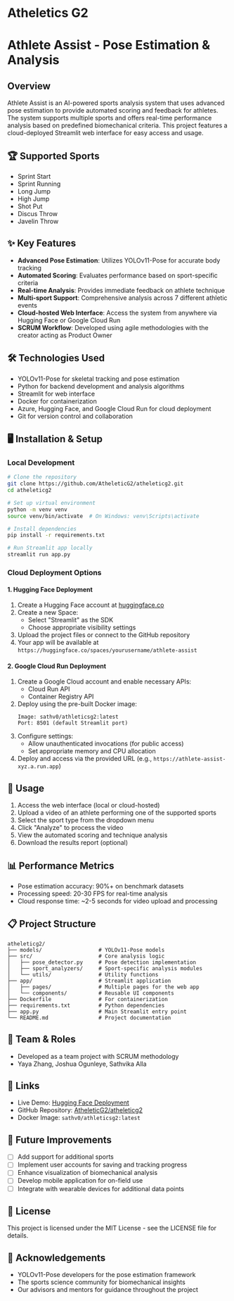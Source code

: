 ﻿# Atheletics G2
# Athlete Assist - Pose Estimation & Analysis

## Overview
Athlete Assist is an AI-powered sports analysis system that uses advanced pose estimation to provide automated scoring and feedback for athletes. The system supports multiple sports and offers real-time performance analysis based on predefined biomechanical criteria. This project features a cloud-deployed Streamlit web interface for easy access and usage.

## 🏆 Supported Sports
- Sprint Start
- Sprint Running
- Long Jump
- High Jump
- Shot Put
- Discus Throw
- Javelin Throw

## ✨ Key Features
- **Advanced Pose Estimation**: Utilizes YOLOv11-Pose for accurate body tracking
- **Automated Scoring**: Evaluates performance based on sport-specific criteria
- **Real-time Analysis**: Provides immediate feedback on athlete technique
- **Multi-sport Support**: Comprehensive analysis across 7 different athletic events
- **Cloud-hosted Web Interface**: Access the system from anywhere via Hugging Face or Google Cloud Run
- **SCRUM Workflow**: Developed using agile methodologies with the creator acting as Product Owner

## 🛠️ Technologies Used
- YOLOv11-Pose for skeletal tracking and pose estimation
- Python for backend development and analysis algorithms
- Streamlit for web interface
- Docker for containerization
- Azure, Hugging Face, and Google Cloud Run for cloud deployment
- Git for version control and collaboration

## 🖥️ Installation & Setup

### Local Development
```bash
# Clone the repository
git clone https://github.com/AtheleticG2/atheleticg2.git
cd atheleticg2

# Set up virtual environment
python -m venv venv
source venv/bin/activate  # On Windows: venv\Scripts\activate

# Install dependencies
pip install -r requirements.txt

# Run Streamlit app locally
streamlit run app.py
```

### Cloud Deployment Options

#### 1. Hugging Face Deployment
1. Create a Hugging Face account at [huggingface.co](https://huggingface.co)
2. Create a new Space:
   - Select "Streamlit" as the SDK
   - Choose appropriate visibility settings
3. Upload the project files or connect to the GitHub repository
4. Your app will be available at `https://huggingface.co/spaces/yourusername/athlete-assist`

#### 2. Google Cloud Run Deployment
1. Create a Google Cloud account and enable necessary APIs:
   - Cloud Run API
   - Container Registry API
2. Deploy using the pre-built Docker image:
   ```
   Image: sathv0/athleticsg2:latest
   Port: 8501 (default Streamlit port)
   ```
3. Configure settings:
   - Allow unauthenticated invocations (for public access)
   - Set appropriate memory and CPU allocation
4. Deploy and access via the provided URL (e.g., `https://athlete-assist-xyz.a.run.app`)

## 🚀 Usage
1. Access the web interface (local or cloud-hosted)
2. Upload a video of an athlete performing one of the supported sports
3. Select the sport type from the dropdown menu
4. Click "Analyze" to process the video
5. View the automated scoring and technique analysis
6. Download the results report (optional)

## 📊 Performance Metrics
- Pose estimation accuracy: 90%+ on benchmark datasets
- Processing speed: 20-30 FPS for real-time analysis
- Cloud response time: ~2-5 seconds for video upload and processing

## 📋 Project Structure
```
atheleticg2/
├── models/                  # YOLOv11-Pose models
├── src/                     # Core analysis logic
│   ├── pose_detector.py     # Pose detection implementation
│   ├── sport_analyzers/     # Sport-specific analysis modules
│   └── utils/               # Utility functions
├── app/                     # Streamlit application
│   ├── pages/               # Multiple pages for the web app
│   └── components/          # Reusable UI components
├── Dockerfile               # For containerization
├── requirements.txt         # Python dependencies
├── app.py                   # Main Streamlit entry point
└── README.md                # Project documentation
```

## 👥 Team & Roles
- Developed as a team project with SCRUM methodology
- Yaya Zhang, Joshua Ogunleye, Sathvika Alla

## 🔗 Links
- Live Demo: [Hugging Face Deployment](https://huggingface.co/spaces/yourusername/athlete-assist)
- GitHub Repository: [AtheleticG2/atheleticg2](https://github.com/AtheleticG2/atheleticg2)
- Docker Image: `sathv0/athleticsg2:latest`

## 🔄 Future Improvements
- [ ] Add support for additional sports
- [ ] Implement user accounts for saving and tracking progress
- [ ] Enhance visualization of biomechanical analysis
- [ ] Develop mobile application for on-field use
- [ ] Integrate with wearable devices for additional data points

## 📄 License
This project is licensed under the MIT License - see the LICENSE file for details.

## 🙏 Acknowledgements
- YOLOv11-Pose developers for the pose estimation framework
- The sports science community for biomechanical insights
- Our advisors and mentors for guidance throughout the project
